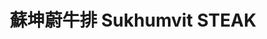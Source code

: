 ---
title: "蘇坤蔚牛排 Sukhumvit STEAK"
description: "蘇坤蔚牛排 Sukhumvit STEAK"
layout: shop
keywords:
  - 美食競賽
  - 台灣美食
  - 美食精選
datePublished: "2025-06-30"
dateModified: "2025-07-03"
city: "台中市"
district: "北區"
address: "台中市北區一中街99號"
phone: "0422250003"
geo: "24.150229570482065, 120.68537062420684"
google_map: "https://maps.app.goo.gl/uXV9DoCZHr1XCe5r6"
footinder: "https://footinder.com.tw/%E5%8F%B0%E4%B8%AD%E5%B8%82%E5%8C%97%E5%8D%80/362075/"
official: "https://www.facebook.com/SukhumvitSTEAK"
award:
  - name: "夜市王"
    year: "2024"
    entries:
      - nightMarket: "一中街夜市"
        food_type: "牛肉"
        rank: "第七名"

---